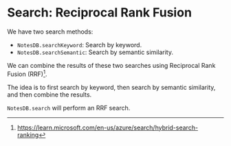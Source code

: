 # Search: Reciprocal Rank Fusion

We have two search methods:

- `NotesDB.searchKeyword`: Search by keyword.
- `NotesDB.searchSemantic`: Search by semantic similarity.

We can combine the results of these two searches using Reciprocal Rank Fusion (RRF)[^rrf].

The idea is to first search by keyword, then search by semantic similarity, and then combine the results.

`NotesDB.search` will perform an RRF search.

[^rrf]: https://learn.microsoft.com/en-us/azure/search/hybrid-search-ranking